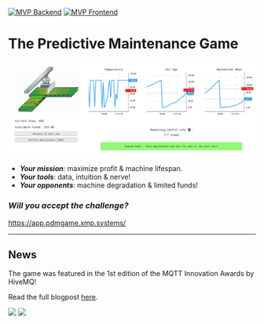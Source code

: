 [![MVP Backend](https://github.com/linomp/pdm-game/actions/workflows/PR_BE.yml/badge.svg)](https://github.com/linomp/pdm-game/actions/workflows/PR_BE.yml)
[![MVP Frontend](https://github.com/linomp/pdm-game/actions/workflows/PR_FE.yml/badge.svg)](https://github.com/linomp/pdm-game/actions/workflows/PR_FE.yml)

# The Predictive Maintenance Game
![immagine](./mvp/media/13_07_2024_trim.PNG)

- **_Your mission_**: maximize profit & machine lifespan.
- **_Your tools_**: data, intuition & nerve!
- **_Your opponents_**: machine degradation & limited funds!

### **_Will you accept the challenge?_**

https://app.pdmgame.xmp.systems/

---

## News
 The game was featured in the 1st edition of the MQTT Innovation Awards by HiveMQ!
 
 Read the full blogpost [here](https://www.hivemq.com/news/hivemq-honors-iot-excellence-with-inaugural-mqtt-innovation-awards/).

 <img src="https://github.com/user-attachments/assets/d4a6c8bf-3262-4870-bfcd-a211b422ea22" width="20%"/>
 
 <img src="https://github.com/user-attachments/assets/e940c980-a5de-4f6d-9ebc-2c164df4483f" width="40%"/>
 
